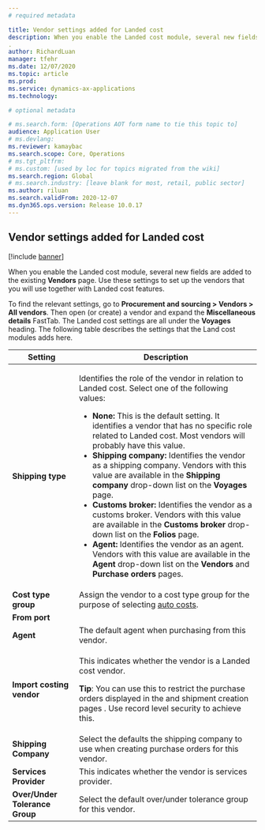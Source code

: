 ```yaml
---
# required metadata

title: Vendor settings added for Landed cost
description: When you enable the Landed cost module, several new fields are added to the existing Vendors page. Use these settings to set up the vendors that you will use together with Landed cost features.
.
author: RichardLuan
manager: tfehr
ms.date: 12/07/2020
ms.topic: article
ms.prod: 
ms.service: dynamics-ax-applications
ms.technology: 

# optional metadata

# ms.search.form: [Operations AOT form name to tie this topic to]
audience: Application User
# ms.devlang: 
ms.reviewer: kamaybac
ms.search.scope: Core, Operations
# ms.tgt_pltfrm: 
# ms.custom: [used by loc for topics migrated from the wiki]
ms.search.region: Global
# ms.search.industry: [leave blank for most, retail, public sector]
ms.author: riluan
ms.search.validFrom: 2020-12-07
ms.dyn365.ops.version: Release 10.0.17
---
```


## Vendor settings added for Landed cost

[!include [banner](../includes/banner.md)]

When you enable the Landed cost module, several new fields are added to the existing **Vendors** page. Use these settings to set up the vendors that you will use together with Landed cost features.

To find the relevant settings, go to **Procurement and sourcing \> Vendors \> All vendors**. Then open (or create) a vendor and expand the **Miscellaneous details** FastTab. The Landed cost settings are all under the **Voyages** heading. The following table describes the settings that the Land cost modules adds here.

| Setting | Description |
| --- | --- |
| **Shipping type** | <p>Identifies the role of the vendor in relation to Landed cost. Select one of the following values:</p><ul><li>**None:** This is the default setting. It identifies a vendor that has no specific role related to Landed cost. Most vendors will probably have this value.</li><li>**Shipping company:** Identifies the vendor as a shipping company. Vendors with this value are available in the **Shipping company** drop-down list on the **Voyages** page.</li><li>**Customs broker:** Identifies the vendor as a customs broker. Vendors with this value are available in the **Customs broker** drop-down list on the **Folios** page.</li><li>**Agent:** Identifies the vendor as an agent. Vendors with this value are available in the **Agent** drop-down list on the **Vendors** and **Purchase orders** pages. |
| **Cost type group** | Assign the vendor to a cost type group for the purpose of selecting [auto costs](auto-cost-setup.md). |
| **From port** | <!-- KFM: Description needed. --> |
| **Agent** | The default agent when purchasing from this vendor. |
| **Import costing vendor** | <p>This indicates whether the vendor is a Landed cost vendor.</p><p>**Tip**: You can use this to restrict the purchase orders displayed in the and shipment creation pages <!-- KFM: Which pages do we mean here? -->. Use record level security to achieve this. |
| **Shipping Company** | Select the defaults the shipping company to use when creating purchase orders for this vendor. |
| **Services Provider** | This indicates whether the vendor is services provider. |
| **Over/Under Tolerance Group** | Select the default over/under tolerance group for this vendor. |
